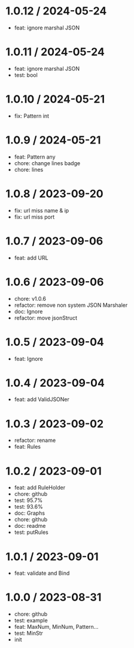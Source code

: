 
1.0.12 / 2024-05-24
===================

* feat: ignore marshal JSON

1.0.11 / 2024-05-24
===================

* feat: ignore marshal JSON
* test: bool

1.0.10 / 2024-05-21
===================

* fix: Pattern int

1.0.9 / 2024-05-21
==================

* feat: Pattern any
* chore: change lines badge
* chore: lines

1.0.8 / 2023-09-20
==================

* fix: url miss name & ip
* fix: url miss port

1.0.7 / 2023-09-06
==================

* feat: add URL

1.0.6 / 2023-09-06
==================

* chore: v1.0.6
* refactor: remove non system JSON Marshaler
* doc: Ignore
* refactor: move jsonStruct

1.0.5 / 2023-09-04
==================

* feat: Ignore

1.0.4 / 2023-09-04
==================

* feat: add ValidJSONer

1.0.3 / 2023-09-02
==================

* refactor: rename
* feat: Rules

1.0.2 / 2023-09-01
==================

* feat: add RuleHolder
* chore: github
* test: 95.7%
* test: 93.6%
* doc: Graphs
* chore: github
* doc: readme
* test: putRules

1.0.1 / 2023-09-01
==================

* feat: validate and Bind

1.0.0 / 2023-08-31
==================

* chore: github
* test: example
* feat: MaxNum, MinNum, Pattern...
* test: MinStr
* init
